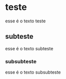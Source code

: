 # teste

esse é o texto teste

## subteste

esse é o texto subteste

### subsubteste

esse é o texto subsubteste